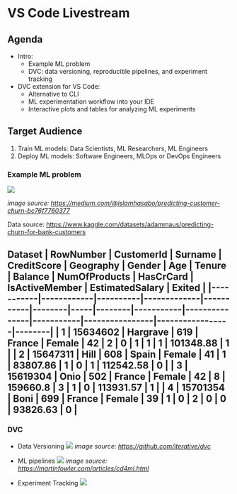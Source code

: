 # VS Code Livestream

## Agenda

- Intro: 
  - Example ML problem
  - DVC: data versioning, reproducible pipelines, and experiment tracking
- DVC extension for VS Code:
  - Alternative to CLI
  - ML experimentation workflow into your IDE 
  - Interactive plots and tables for analyzing ML experiments

## Target Audience

1. Train ML models: Data Scientists, ML Researchers, ML Engineers
2. Deploy ML models: Software Engineers, MLOps or DevOps Engineers 

### Example ML problem
![](https://miro.medium.com/max/456/1*Dvx1j18vyKyvLlIpxzVSmQ.png)

*image source: https://medium.com/@islamhasabo/predicting-customer-churn-bc76f7760377*

Data source:
https://www.kaggle.com/datasets/adammaus/predicting-churn-for-bank-customers

Dataset
| RowNumber | CustomerId | Surname  | CreditScore | Geography | Gender | Age | Tenure | Balance   | NumOfProducts | HasCrCard | IsActiveMember | EstimatedSalary | Exited |
|-----------|------------|----------|-------------|-----------|--------|-----|--------|-----------|---------------|-----------|----------------|-----------------|--------|
| 1         | 15634602   | Hargrave | 619         | France    | Female | 42  | 2      | 0         | 1             | 1         | 1              | 101348.88       | 1      |
| 2         | 15647311   | Hill     | 608         | Spain     | Female | 41  | 1      | 83807.86  | 1             | 0         | 1              | 112542.58       | 0      |
| 3         | 15619304   | Onio     | 502         | France    | Female | 42  | 8      | 159660.8  | 3             | 1         | 0              | 113931.57       | 1      |
| 4         | 15701354   | Boni     | 699         | France    | Female | 39  | 1      | 0         | 2             | 0         | 0              | 93826.63        | 0      |
---

### DVC

- Data Versioning
![](https://camo.githubusercontent.com/2e9f36da0d68a35ad70d4f7973471d1166b5c061792105efae3b914a41ced695/68747470733a2f2f6476632e6f72672f696d672f666c6f772e676966)
*image source: https://github.com/iterative/dvc*

- ML pipelines
![](https://martinfowler.com/articles/cd4ml/ml-pipeline-1.png)
*image source: https://martinfowler.com/articles/cd4ml.html*

- Experiment Tracking
![](https://dvc.org/img/graph.png)
